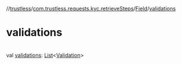 //[trustless](../../../index.md)/[com.trustless.requests.kyc.retrieveSteps](../index.md)/[Field](index.md)/[validations](validations.md)

# validations

\
val [validations](validations.md): [List](https://kotlinlang.org/api/latest/jvm/stdlib/kotlin.collections/-list/index.html)&lt;[Validation](../-validation/index.md)&gt;
